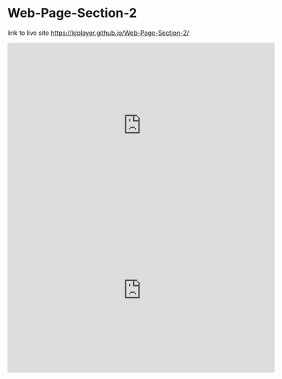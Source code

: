 # Web-Page-Section-2
link to live site https://kjplayer.github.io/Web-Page-Section-2/
<iframe width="600" height="371" seamless frameborder="0" scrolling="no" src="https://docs.google.com/spreadsheets/d/1XPuM3k20c8fxVpUQ820dFstNF6LyqDKLDkuLSkhXHIU/pubchart?oid=1103261637&amp;format=interactive"></iframe>
<iframe width="600" height="371" seamless frameborder="0" scrolling="no" src="https://docs.google.com/spreadsheets/d/1XPuM3k20c8fxVpUQ820dFstNF6LyqDKLDkuLSkhXHIU/pubchart?oid=1631078152&amp;format=interactive"></iframe>
